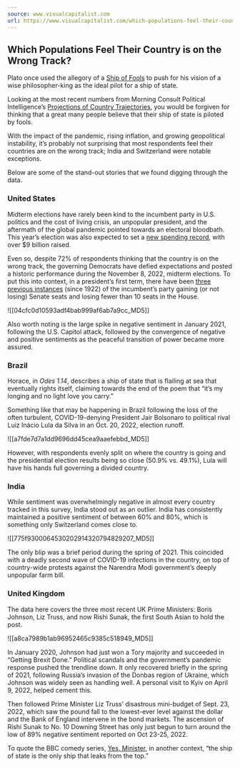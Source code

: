 ```yaml
---
source: www.visualcapitalist.com
url: https://www.visualcapitalist.com/which-populations-feel-their-country-is-on-the-wrong-track/
---
```


## Which Populations Feel Their Country is on the Wrong Track?

Plato once used the allegory of a [Ship of Fools](https://en.wikipedia.org/wiki/Ship_of_fools) to push for his vision of a wise philosopher-king as the ideal pilot for a ship of state.

Looking at the most recent numbers from Morning Consult Political Intelligence’s [Projections of Country Trajectories](https://morningconsult.com/global-leader-approval/#section-3), you would be forgiven for thinking that a great many people believe that their ship of state is piloted by fools.

With the impact of the pandemic, rising inflation, and growing geopolitical instability, it’s probably not surprising that most respondents feel their countries are on the wrong track; India and Switzerland were notable exceptions.

Below are some of the stand-out stories that we found digging through the data.

### United States

Midterm elections have rarely been kind to the incumbent party in U.S. politics and the cost of living crisis, an unpopular president, and the aftermath of the global pandemic pointed towards an electoral bloodbath. This year’s election was also expected to set a [new spending record](https://www.visualcapitalist.com/biggest-donors-2022-midterm-elections/), with over $9 billion raised.

Even so, despite 72% of respondents thinking that the country is on the wrong track, the governing Democrats have defied expectations and posted a historic performance during the November 8, 2022, midterm elections. To put this into context, in a president’s first term, there have been [three previous instances](https://www.cnn.com/2022/11/13/politics/democrats-biden-midterm-elections-senate-house) (since 1922) of the incumbent’s party gaining (or not losing) Senate seats and losing fewer than 10 seats in the House.

![[04cfc0d10593adf4bab999af6ab7a9cc_MD5]]

Also worth noting is the large spike in negative sentiment in January 2021, following the U.S. Capitol attack, followed by the convergence of negative and positive sentiments as the peaceful transition of power became more assured.

### Brazil

Horace, in _Odes 1.14_, describes a ship of state that is flailing at sea that eventually rights itself, claiming towards the end of the poem that “it’s my longing and no light love you carry.”

Something like that may be happening in Brazil following the loss of the often turbulent, COVID-19-denying President Jair Bolsonaro to political rival Luiz Inácio Lula da Silva in an Oct. 20, 2022, election runoff.

![[a7fde7d7a1dd9696dd45cea9aaefebbd_MD5]]

However, with respondents evenly split on where the country is going and the presidential election results being so close (50.9% vs. 49.1%), Lula will have his hands full governing a divided country.

### India

While sentiment was overwhelmingly negative in almost every country tracked in this survey, India stood out as an outlier. India has consistently maintained a positive sentiment of between 60% and 80%, which is something only Switzerland comes close to.

![[775f9300064530202914320794829207_MD5]]

The only blip was a brief period during the spring of 2021. This coincided with a deadly second wave of COVID-19 infections in the country, on top of country-wide protests against the Narendra Modi government’s deeply unpopular farm bill.

### United Kingdom

The data here covers the three most recent UK Prime Ministers: Boris Johnson, Liz Truss, and now Rishi Sunak, the first South Asian to hold the post.

![[a8ca7989b1ab96952465c9385c518949_MD5]]

In January 2020, Johnson had just won a Tory majority and succeeded in “Getting Brexit Done.” Political scandals and the government’s pandemic response pushed the trendline down. It only recovered briefly in the spring of 2021, following Russia’s invasion of the Donbas region of Ukraine, which Johnson was widely seen as handling well. A personal visit to Kyiv on April 9, 2022, helped cement this.

Then followed Prime Minister Liz Truss’ disastrous mini-budget of Sept. 23, 2022, which saw the pound fall to the lowest-ever level against the dollar and the Bank of England intervene in the bond markets. The ascension of Rishi Sunak to No. 10 Downing Street has only just begun to turn around the low of 89% negative sentiment reported on Oct 23-25, 2022.

To quote the BBC comedy series, [Yes, Minister](https://youtu.be/RA1VTG3Z23U?t=50), in another context, “the ship of state is the only ship that leaks from the top.”
